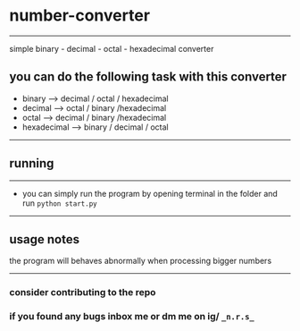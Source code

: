 # number-converter
---
simple binary - decimal - octal - hexadecimal converter

you  can do the following task with this converter
---
* binary -->  decimal / octal / hexadecimal
* decimal --> octal   / binary /hexadecimal
* octal -->   decimal / binary /hexadecimal
* hexadecimal --> binary / decimal / octal
---


## running
***
- you can simply run the program by opening terminal in the folder and run `python start.py`
---

## usage notes

the program will behaves abnormally when processing bigger numbers

---

### consider contributing to the repo
### if you found any bugs inbox me or dm me on ig/ ```_n.r.s_```
